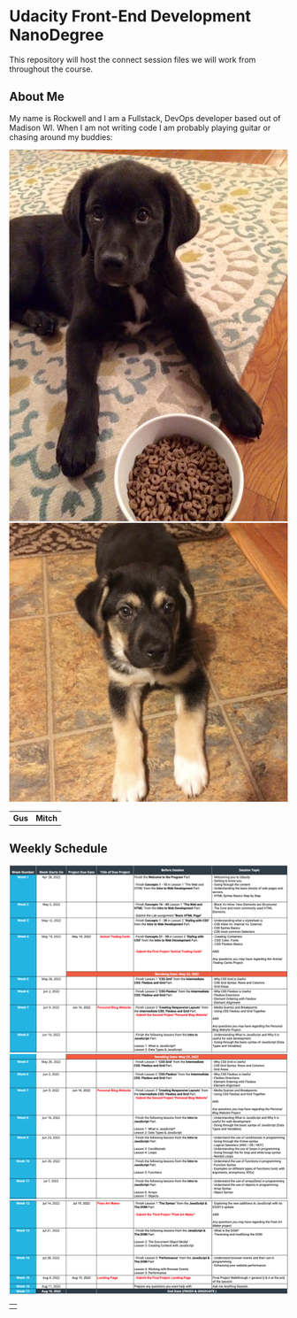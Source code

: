 # Udacity Front-End Development NanoDegree

  This repository will host the connect session files we will work from throughout the course.

## About Me

  My name is Rockwell and I am a Fullstack, DevOps developer based out of Madison WI.  When I am not writing code I am probably playing guitar or chasing around my buddies:

  <table>
    <thead>
      <th>Gus</th>
      <th>Mitch</th>
    </thead>
    <tbody>
      <tr><img src="./assets/img/gus.jpg" /></tr>
      <tr><img src="./assets/img/mitch.jpg" /></tr>
    </tbody>
  </table>

## Weekly Schedule

  <table>
    <thead>
      <th></th>
    </thead>
    <tbody>
      <tr><img src="./assets/img/schedule1.png" /></tr>
      <tr><img src="./assets/img/schedule2.png" /></tr>
      <tr><img src="./assets/img/schedule3.png" /></tr>
    </tbody>
  </table>